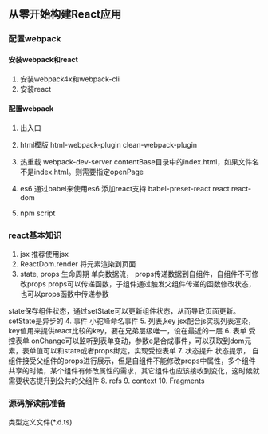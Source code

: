 ## 从零开始构建React应用

### 配置webpack
#### 安装webpack和react
1. 安装webpack4x和webpack-cli
2. 安装react
#### 配置webpack

1. 出入口

2. html模版
html-webpack-plugin
clean-webpack-plugin
3. 热重载
webpack-dev-server
contentBase目录中的index.html，如果文件名不是index.html。则需要指定openPage
4. es6
通过babel来使用es6
添加react支持 babel-preset-react react react-dom
5. npm script

### react基本知识
1. jsx
推荐使用jsx
2. ReactDom.render
将元素渲染到页面
3. state, props 生命周期
单向数据流， props传递数据到自组件，自组件不可修改props
props可以传递函数，子组件通过触发父组件传递的函数修改状态， 也可以props函数中传递参数

state保存组件状态，通过setState可以更新组件状态，从而导致页面更新。setState是异步的
4. 事件
小驼峰命名事件
5. 列表,key
jsx配合js实现列表渲染， key值用来提供react比较的key，要在兄弟层级唯一，设在最近的一层
6. 表单
受控表单
onChange可以监听到表单变动，参数e是合成事件，可以获取到dom元素，表单值可以和state或者props绑定，实现受控表单
7. 状态提升
状态提示， 自组件接受父组件的props进行展示，但是自组件不能修改props中属性，多个组件共享的时候，某个组件有修改属性的需求，其它组件也应该接收到变化，这时候就需要状态提升到公共的父组件
8. refs
9. context
10. Fragments

### 源码解读前准备
类型定义文件(*.d.ts)